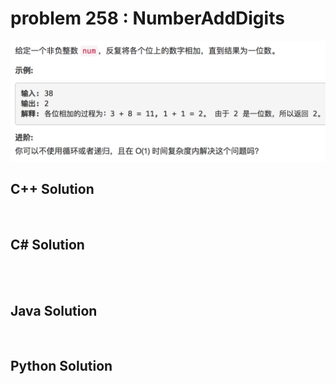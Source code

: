 
# problem 258 : NumberAddDigits

<img src="https://github.com/Peefy/PeefyLeetCode/blob/master/doc/201-300/258.NumberAddDigits/problem.png"/>

## C++ Solution

```c++



```

## C# Solution

```csharp

 

```

## Java Solution

```java



```

## Python Solution

```python



```




